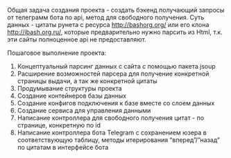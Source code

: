 Общая задача создания проекта - cоздать бэкенд получающий запросы от телеграмм бота по api, метод для свободного получения. Суть данных - цитаты рунета с ресурса http://bashorg.org/ или его клона http://ibash.org.ru/, которые предварительно нужно парсить из Html, т.к. эти сайты полноценное api не предоставляют. 

Пошаговое выполнение проекта: 
1. Концептуальный парсинг данных с сайта с помощью пакета jsoup 
2. Расширение возможностей парсера для получение конкретной страницы выдачи, а так же конкретной цитаты 
3. Продумывание структуры проекта 
4. Создание контейнеров базы данных 
5. Создание конфигов подключения к базе вместе со слоем данных 
6. Создание сервиса для управления данными 
7. Написание контроллера для свободного получения цитат - по странице, конкретную по id 
8. Написание контроллера бота Telegram с сохранением юзера в соответствующую таблицу, методы итерирования “вперед”/”назад” по цитатам в интерфейсе бота
